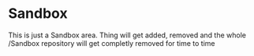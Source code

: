 # Sandbox
This is just a Sandbox area. Thing will get added, removed and the whole /Sandbox repository will get completly removed for time to time
